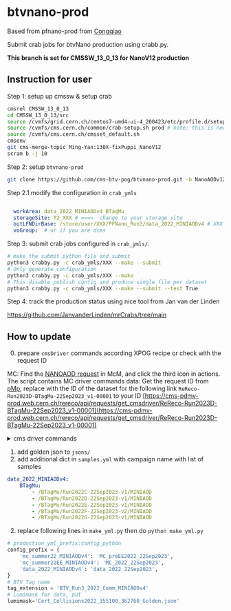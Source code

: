 # btvnano-prod

Based from pfnano-prod from [Congqiao](colizz/pfnano-prod)

Submit crab jobs for btvNano production using crabb.py. 


**This branch is set for CMSSW_13_0_13 for NanoV12 production**

## Instruction for user 
Step 1: setup up cmssw & setup crab

```bash
cmsrel CMSSW_13_0_13
cd CMSSW_13_0_13/src
source /cvmfs/grid.cern.ch/centos7-umd4-ui-4_200423/etc/profile.d/setup-c7-ui-example.sh
source /cvmfs/cms.cern.ch/common/crab-setup.sh prod # note: this is new w.r.t. 106X instructions
source /cvmfs/cms.cern.ch/cmsset_default.sh
cmsenv
git cms-merge-topic Ming-Yan:130X-fixPuppi_NanoV12
scram b -j 10
```

Step 2: setup `btvnano-prod` 

```bash
git clone https://github.com/cms-btv-pog/btvnano-prod.git -b NanoAODv12_22Sep2023.
```

Step 2.1 modify the configuration in `crab_ymls`



```yaml

  workArea: data_2022_MINIAODv4_BTagMu
  storageSite: T2_XXX # ===>  change to your storage site
  outLFNDirBase: /store/user/XXX/PFNano_Run3/data_2022_MINIAODv4 # XXX to be user name
  voGroup:  # or if you are dcms
```

Step 3: submit crab jobs configured in `crab_ymls/`.

```bash
# make the submit python file and submit
python3 crabby.py -c crab_ymls/XXX --make --submit 
# Only generate configuration
python3 crabby.py -c crab_ymls/XXX --make 
# This disable publish config and produce single file per dataset
python3 crabby.py -c crab_ymls/XXX --make --submit --test True
```

Step 4: track the production status using nice tool from Jan van der Linden

https://github.com/JanvanderLinden/mrCrabs/tree/main

## How to update

0. prepare `cmsDriver` commands according XPOG recipe or check with the request ID

MC: Find the [NANOAOD request](https://cms-pdmv-prod.web.cern.ch/mcm/requests?prepid=BTV-Run3Summer23BPixNanoAODv12-00001&page=0&shown=127) in McM, and click the third icon in actions. The script contains MC driver commands
data: Get the request ID from [pMp](https://cms-pdmv-prod.web.cern.ch/pmp/historical?r=27Jun2023&showDoneRequestsList=true), replace with the ID of the dataset for the following link `ReReco-Run2023D-BTagMu-22Sep2023_v1-00001` to your ID [https://cms-pdmv-prod.web.cern.ch/rereco/api/requests/get_cmsdriver/ReReco-Run2023D-BTagMu-22Sep2023_v1-00001](https://cms-pdmv-prod.web.cern.ch/rereco/api/requests/get_cmsdriver/ReReco-Run2023D-BTagMu-22Sep2023_v1-00001)

<details><summary>cms driver commands</summary>
<p>
  ```python 
  # data 2022 NanoV12
  cmsDriver.py data_2022_22Sep2023 --conditions 130X_dataRun3_v2 --datatier NANOAOD --era Run3,run3_miniAOD_12X --eventcontent NANOAOD --filein /store/data/Run2022C/BTagMu/MINIAOD/22Sep2023-v1/40000/fc8f31f6-4bf7-4b51-8f6d-ef0833c1e383.root --fileout file:data_defaultAK4.root --nThreads 4 --number -1 --scenario pp --step NANO --data --customise PhysicsTools/NanoAOD/custom_btv_cff.PrepBTVCustomNanoAOD_DATA --customise_commands="process.add_(cms.Service('InitRootHandlers', EnableIMT = cms.untracked.bool(False)));process.MessageLogger.cerr.FwkReport.reportEvery=1000;process.NANOAODoutput.fakeNameForCrab = cms.untracked.bool(True)" --no_exec
  # MC 2022 NanoV12- preEE
  cmsDriver.py MC_preEE2022_22Sep2023 --eventcontent NANOAODSIM --customise Configuration/DataProcessing/Utils.addMonitoring --datatier NANOAODSIM --fileout file:MC_defaultAK4_preEE.root --conditions 130X_mcRun3_2022_realistic_v5 --step NANO --scenario pp --filein /store/mc/Run3Summer22MiniAODv4/QCD_PT-15to20_MuEnrichedPt5_TuneCP5_13p6TeV_pythia8/MINIAODSIM/130X_mcRun3_2022_realistic_v5-v2/2520000/056b90db-c5cf-4f5f-a4cb-1c69bf4e65b5.root --era Run3  --mc -n -1 --customise PhysicsTools/NanoAOD/custom_btv_cff.PrepBTVCustomNanoAOD_MC  --nThreads 4  --customise_commands="process.add_(cms.Service('InitRootHandlers', EnableIMT = cms.untracked.bool(False)));process.MessageLogger.cerr.FwkReport.reportEvery=1000;process.NANOAODSIMoutput.fakeNameForCrab = cms.untracked.bool(True)"  --no_exec
  # MC 2022 NanoV12 -postEE
  cmsDriver.py MC_2022_22Sep2023 --eventcontent NANOAODSIM --customise Configuration/DataProcessing/Utils.addMonitoring --datatier NANOAODSIM --fileout file:MC_defaultAK4.root --conditions 130X_mcRun3_2022_realistic_postEE_v6 --step NANO --scenario pp --filein /store/mc/Run3Summer22EEMiniAODv4/QCD_PT-15to20_MuEnrichedPt5_TuneCP5_13p6TeV_pythia8/MINIAODSIM/130X_mcRun3_2022_realistic_postEE_v6-v2/2520000/177762d0-23ed-436f-aa0d-a20c33e33dc3.root --era Run3  --mc -n -1 --customise PhysicsTools/NanoAOD/custom_btv_cff.PrepBTVCustomNanoAOD_MC  --nThreads 4  --customise_commands="process.add_(cms.Service('InitRootHandlers', EnableIMT = cms.untracked.bool(False)));process.MessageLogger.cerr.FwkReport.reportEvery=1000;process.NANOAODSIMoutput.fakeNameForCrab = cms.untracked.bool(True)"  --no_exec
  # data 2023 NanoV12
  cmsDriver.py data_2023_22Sep2023 --conditions 130X_dataRun3_Prompt_v1 --datatier NANOAOD --era Run3 --eventcontent NANOAOD --filein /store/data/Run2023C/BTagMu/MINIAOD/22Sep2023_v2-v1/2540000/0a4d9d3c-566d-48f2-886d-fbd4d5d513cf.root --fileout file:data_defaultAK4_2023.root --nThreads 2 --no_exec --number -1  --scenario pp --step NANO --data  --customise "PhysicsTools/NanoAOD/custom_btv_cff.PrepBTVCustomNanoAOD_DATA"
  # MC 2023 NanoV12 - preBPix 
  cmsDriver.py MC_Summer23 --eventcontent NANOAODSIM --customise Configuration/DataProcessing/Utils.addMonitoring --datatier NANOAODSIM --fileout file:MC_defaultAK4_2023.root --conditions 130X_mcRun3_2023_realistic_v14 --step NANO --scenario  pp --era Run3_2023 --mc -n -1   --filein /store/mc/Run3Summer23BPixMiniAODv4/DYTo2L_MLL-4to50_TuneCP5_13p6TeV_pythia8/MINIAODSIM/130X_mcRun3_2023_realistic_postBPix_v2-v1/60000/661a9e9a-e693-4216-9ea1-8d03793951ab.root  --customise PhysicsTools/NanoAOD/custom_btv_cff.PrepBTVCustomNanoAOD_MC  --nThreads 4  --customise_commands="process.add_(cms.Service('InitRootHandlers', EnableIMT = cms.untracked.bool(False)));process.MessageLogger.cerr.FwkReport.reportEvery=1000;process.NANOAODSIMoutput.fakeNameForCrab = cms.untracked.bool(True)"  --no_exec 
  # MC 2023 NanoV12 -postBPix 
  cmsDriver.py MC_Summer23_postBPix --eventcontent NANOAODSIM --customise Configuration/DataProcessing/Utils.addMonitoring --datatier NANOAODSIM --fileout file:MC_defaultAK4_2023_postBpix.root --conditions 130X_mcRun3_2023_realistic_postBPix_v2 --step NANO --scenario pp --filein /store/mc/Run3Summer23BPixMiniAODv4/DYTo2L_MLL-4to50_TuneCP5_13p6TeV_pythia8/MINIAODSIM/130X_mcRun3_2023_realistic_postBPix_v2-v1/60000/661a9e9a-e693-4216-9ea1-8d03793951ab.root --era Run3_2023 --no_exec --mc -n -1 --customise PhysicsTools/NanoAOD/custom_btv_cff.PrepBTVCustomNanoAOD_MC  --nThreads 4  --customise_commands="process.add_(cms.Service('InitRootHandlers', EnableIMT = cms.untracked.bool(False)));process.MessageLogger.cerr.FwkReport.reportEvery=1000;process.NANOAODSIMoutput.fakeNameForCrab = cms.untracked.bool(True)"  --no_exec
  ```
</p>
</details>

1. add golden json to `jsons/`
2. add additional dict in `samples.yml` with campaign name with list of samples

```yaml
data_2022_MINIAODv4: 
    BTagMu: 
        - /BTagMu/Run2022C-22Sep2023-v1/MINIAOD
        - /BTagMu/Run2022D-22Sep2023-v1/MINIAOD
        - /BTagMu/Run2022E-22Sep2023-v1/MINIAOD
        - /BTagMu/Run2022F-22Sep2023-v2/MINIAOD
        - /BTagMu/Run2022G-22Sep2023-v1/MINIAOD
```

2. replace following lines in `make_yml.py` then do `python make_yml.py`

```python
# production_yml_prefix:config_python
config_prefix = {
    'mc_summer22_MINIAODv4': 'MC_preEE2022_22Sep2023',
    'mc_summer22EE_MINIAODv4': 'MC_2022_22Sep2023',
    'data_2022_MINIAODv4': 'data_2022_22Sep2023',
}
# BTV Tag name
tag_extension = 'BTV_Run3_2022_Comm_MINIAODv4'  
# Lumimask for data, put 
lumimask='Cert_Collisions2022_355100_362760_Golden.json'
```

